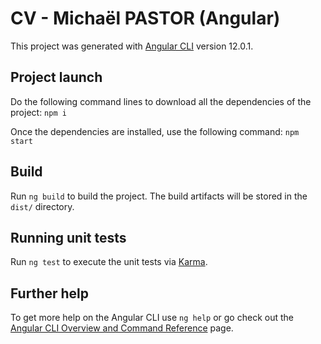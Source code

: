 # CV - Michaël PASTOR (Angular)

This project was generated with [Angular CLI](https://github.com/angular/angular-cli) version 12.0.1.

## Project launch

Do the following command lines to download all the dependencies of the project: `npm i`

Once the dependencies are installed, use the following command: `npm start`

## Build

Run `ng build` to build the project. The build artifacts will be stored in the `dist/` directory.

## Running unit tests

Run `ng test` to execute the unit tests via [Karma](https://karma-runner.github.io).

## Further help

To get more help on the Angular CLI use `ng help` or go check out the [Angular CLI Overview and Command Reference](https://angular.io/cli) page.
